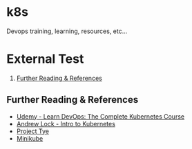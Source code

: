 # k8s
Devops training, learning, resources, etc...

# External Test

1. [ Further Reading & References ](#refs)

<a name="refs"></a>
## Further Reading & References
- [Udemy - Learn DevOps: The Complete Kubernetes Course](https://www.udemy.com/course/learn-devops-the-complete-kubernetes-course/learn/lecture/6121104#overview)
- [Andrew Lock - Intro to Kubernetes](https://andrewlock.net/deploying-asp-net-core-applications-to-kubernetes-part-1-an-introduction-to-kubernetes/)
- [Project Tye](https://github.com/dotnet/tye/blob/master/docs/README.md)
- [Minikube](https://minikube.sigs.k8s.io/docs/handbook/controls/)
